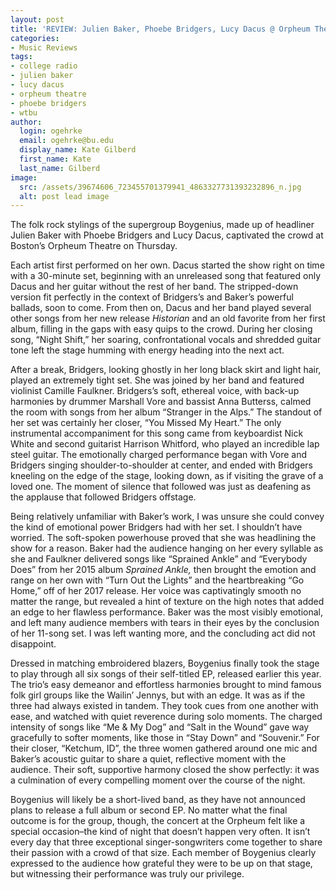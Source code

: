 ```yaml
---
layout: post
title: 'REVIEW: Julien Baker, Phoebe Bridgers, Lucy Dacus @ Orpheum Theatre 11/08'
categories:
- Music Reviews
tags:
- college radio
- julien baker
- lucy dacus
- orpheum theatre
- phoebe bridgers
- wtbu
author:
  login: ogehrke
  email: ogehrke@bu.edu
  display_name: Kate Gilberd
  first_name: Kate
  last_name: Gilberd
image:
  src: /assets/39674606_723455701379941_4863327731393232896_n.jpg
  alt: post lead image
---
```

The folk rock stylings of the supergroup Boygenius, made up of headliner Julien Baker with Phoebe Bridgers and Lucy Dacus, captivated the crowd at Boston’s Orpheum Theatre on Thursday.

Each artist first performed on her own. Dacus started the show right on time with a 30-minute set, beginning with an unreleased song that featured only Dacus and her guitar without the rest of her band. The stripped-down version fit perfectly in the context of Bridgers’s and Baker’s powerful ballads, soon to come. From then on, Dacus and her band played several other songs from her new release _Historian_ and an old favorite from her first album, filling in the gaps with easy quips to the crowd. During her closing song, “Night Shift,” her soaring, confrontational vocals and shredded guitar tone left the stage humming with energy heading into the next act.

After a break, Bridgers, looking ghostly in her long black skirt and light hair, played an extremely tight set. She was joined by her band and featured violinist Camille Faulkner. Bridgers’s soft, ethereal voice, with back-up harmonies by drummer Marshall Vore and bassist Anna Butterss, calmed the room with songs from her album “Stranger in the Alps.” The standout of her set was certainly her closer, “You Missed My Heart.” The only instrumental accompaniment for this song came from keyboardist Nick White and second guitarist Harrison Whitford, who played an incredible lap steel guitar. The emotionally charged performance began with Vore and Bridgers singing shoulder-to-shoulder at center, and ended with Bridgers kneeling on the edge of the stage, looking down, as if visiting the grave of a loved one. The moment of silence that followed was just as deafening as the applause that followed Bridgers offstage.

Being relatively unfamiliar with Baker’s work, I was unsure she could convey the kind of emotional power Bridgers had with her set. I shouldn’t have worried. The soft-spoken powerhouse proved that she was headlining the show for a reason. Baker had the audience hanging on her every syllable as she and Faulkner delivered songs like “Sprained Ankle” and “Everybody Does” from her 2015 album _Sprained Ankle,_ then brought the emotion and range on her own with “Turn Out the Lights” and the heartbreaking “Go Home,” off of her 2017 release. Her voice was captivatingly smooth no matter the range, but revealed a hint of texture on the high notes that added an edge to her flawless performance. Baker was the most visibly emotional, and left many audience members with tears in their eyes by the conclusion of her 11-song set. I was left wanting more, and the concluding act did not disappoint.

Dressed in matching embroidered blazers, Boygenius finally took the stage to play through all six songs of their self-titled EP, released earlier this year. The trio’s easy demeanor and effortless harmonies brought to mind famous folk girl groups like the Wailin’ Jennys, but with an edge. It was as if the three had always existed in tandem. They took cues from one another with ease, and watched with quiet reverence during solo moments. The charged intensity of songs like “Me & My Dog” and “Salt in the Wound” gave way gracefully to softer moments, like those in “Stay Down” and “Souvenir.” For their closer, “Ketchum, ID”, the three women gathered around one mic and Baker’s acoustic guitar to share a quiet, reflective moment with the audience. Their soft, supportive harmony closed the show perfectly: it was a culmination of every compelling moment over the course of the night.

Boygenius will likely be a short-lived band, as they have not announced plans to release a full album or second EP. No matter what the final outcome is for the group, though, the concert at the Orpheum felt like a special occasion–the kind of night that doesn’t happen very often. It isn’t every day that three exceptional singer-songwriters come together to share their passion with a crowd of that size. Each member of Boygenius clearly expressed to the audience how grateful they were to be up on that stage, but witnessing their performance was truly our privilege.